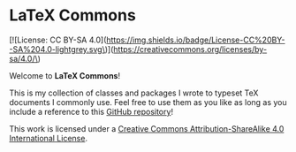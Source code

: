 # LaTeX Commons

\[!\[License: CC BY-SA 4.0\]\(https://img.shields.io/badge/License-CC%20BY--SA%204.0-lightgrey.svg\)\]\(https://creativecommons.org/licenses/by-sa/4.0/\)

Welcome to **LaTeX Commons**!

This is my collection of classes and packages I wrote to typeset TeX documents I commonly use. Feel free to use them as you like as long as you include a reference to this [GitHub repository](https://github.com/thesfinox/latex-commons)!

This work is licensed under a [Creative Commons Attribution-ShareAlike 4.0 International License](http://creativecommons.org/licenses/by-sa/4.0/).





